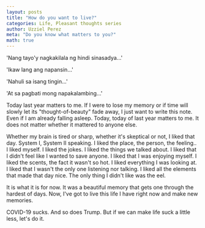 ```yaml
---
layout: posts
title: "How do you want to live?"
categories: Life, Pleasant thoughts series
author: Uzziel Perez
meta: "Do you know what matters to you?"
math: true
---
```


'Nang tayo'y nagkakilala ng hindi sinasadya...'

'Ikaw lang ang napansin...'

'Nahuli sa isang tingin...'

'At sa pagbati mong napakalambing...'

Today last year matters to me.
If I were to lose my memory or if time will slowly let its "thought-of-beauty" fade away, I just want to write this note. Even if I am already falling asleep.
Today, today of last year matters to me.
It does not matter whether it mattered to anyone else.

Whether my brain is tired or sharp, whether it's skeptical or not, I liked
that day. System I, System II speaking. I liked the place, the person, the feeling.. I liked myself. I liked the jokes. I liked the things we talked about. I liked that I didn't feel like I wanted to save anyone. I liked that I was enjoying myself. I liked the scents, the fact it wasn't so hot. I liked everything I was looking at. I liked that I wasn't the only one listening nor talking. I liked all the elements that made that day nice. The only thing I didn't like was the eel.

It is what it is for now. It was a beautiful memory that gets one through the hardest of days. Now, I've got to live this life I have right now and make new memories. 

COVID-19 sucks. And so does Trump. But if we can make life suck a little less, let's do it.
